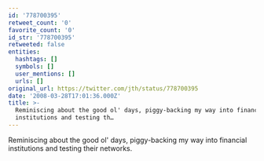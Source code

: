 ```yaml
---
id: '778700395'
retweet_count: '0'
favorite_count: '0'
id_str: '778700395'
retweeted: false
entities:
  hashtags: []
  symbols: []
  user_mentions: []
  urls: []
original_url: https://twitter.com/jth/status/778700395
date: '2008-03-28T17:01:36.000Z'
title: >-
  Reminiscing about the good ol' days, piggy-backing my way into financial
  institutions and testing th…
---
```


Reminiscing about the good ol' days, piggy-backing my way into financial institutions and testing their networks.